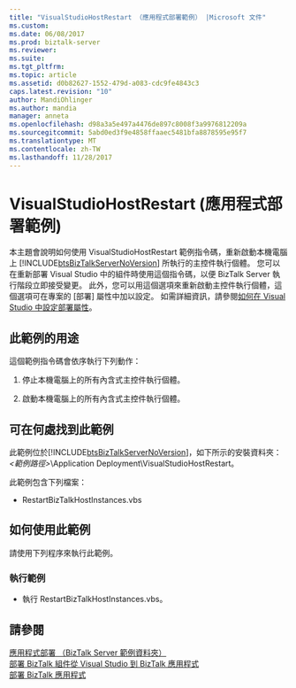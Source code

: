 ```yaml
---
title: "VisualStudioHostRestart （應用程式部署範例） |Microsoft 文件"
ms.custom: 
ms.date: 06/08/2017
ms.prod: biztalk-server
ms.reviewer: 
ms.suite: 
ms.tgt_pltfrm: 
ms.topic: article
ms.assetid: d0b82627-1552-479d-a083-cdc9fe4843c3
caps.latest.revision: "10"
author: MandiOhlinger
ms.author: mandia
manager: anneta
ms.openlocfilehash: d98a3a5e497a4476de897c8008f3a9976812209a
ms.sourcegitcommit: 5abd0ed3f9e4858ffaaec5481bfa8878595e95f7
ms.translationtype: MT
ms.contentlocale: zh-TW
ms.lasthandoff: 11/28/2017
---
```

# <a name="visualstudiohostrestart-application-deployment-sample"></a>VisualStudioHostRestart (應用程式部署範例)
本主題會說明如何使用 VisualStudioHostRestart 範例指令碼，重新啟動本機電腦上 [!INCLUDE[btsBizTalkServerNoVersion](../includes/btsbiztalkservernoversion-md.md)] 所執行的主控件執行個體。 您可以在重新部署 Visual Studio 中的組件時使用這個指令碼，以便 BizTalk Server 執行階段立即接受變更。 此外，您可以用這個選項來重新啟動主控件執行個體，這個選項可在專案的 [部署] 屬性中加以設定。 如需詳細資訊，請參閱[如何在 Visual Studio 中設定部署屬性](../core/how-to-set-deployment-properties-in-visual-studio.md)。  
  
## <a name="what-this-sample-does"></a>此範例的用途  
 這個範例指令碼會依序執行下列動作：  
  
1.  停止本機電腦上的所有內含式主控件執行個體。  
  
2.  啟動本機電腦上的所有內含式主控件執行個體。  
  
## <a name="where-to-find-this-sample"></a>可在何處找到此範例  
 此範例位於[!INCLUDE[btsBizTalkServerNoVersion](../includes/btsbiztalkservernoversion-md.md)]，如下所示的安裝資料夾： *\<範例路徑\>*\Application Deployment\VisualStudioHostRestart。  
  
 此範例包含下列檔案：  
  
-   RestartBizTalkHostInstances.vbs  
  
## <a name="how-to-use-this-sample"></a>如何使用此範例  
 請使用下列程序來執行此範例。  
  
### <a name="to-run-the-sample"></a>執行範例  
  
-   執行 RestartBizTalkHostInstances.vbs。  
  
## <a name="see-also"></a>請參閱  
 [應用程式部署 （BizTalk Server 範例資料夾）](../core/application-deployment-biztalk-server-samples-folder.md)   
 [部署 BizTalk 組件從 Visual Studio 到 BizTalk 應用程式](../core/deploying-biztalk-assemblies-from-visual-studio-into-a-biztalk-application.md)   
 [部署 BizTalk 應用程式](../core/deploying-biztalk-applications.md)